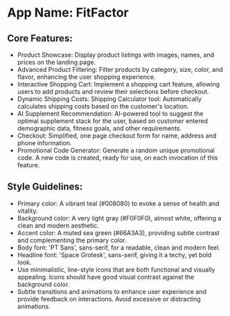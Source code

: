 # **App Name**: FitFactor

## Core Features:

- Product Showcase: Display product listings with images, names, and prices on the landing page.
- Advanced Product Filtering: Filter products by category, size, color, and flavor, enhancing the user shopping experience.
- Interactive Shopping Cart: Implement a shopping cart feature, allowing users to add products and review their selections before checkout.
- Dynamic Shipping Costs: Shipping Calculator tool: Automatically calculates shipping costs based on the customer's location.
- AI Supplement Recommendation: AI-powered tool to suggest the optimal supplement stack for the user, based on customer entered demographic data, fitness goals, and other requirements. 
- Checkout: Simplified, one page checkout form for name, address and phone information.
- Promotional Code Generator: Generate a random unique promotional code. A new code is created, ready for use, on each invocation of this feature.

## Style Guidelines:

- Primary color: A vibrant teal (#008080) to evoke a sense of health and vitality.
- Background color: A very light gray (#F0F0F0), almost white, offering a clean and modern aesthetic.
- Accent color: A muted sea green (#66A3A3), providing subtle contrast and complementing the primary color.
- Body font: 'PT Sans', sans-serif, for a readable, clean and modern feel.
- Headline font: 'Space Grotesk', sans-serif, giving it a techy, yet bold look.
- Use minimalistic, line-style icons that are both functional and visually appealing. Icons should have good visual contrast against the background color.
- Subtle transitions and animations to enhance user experience and provide feedback on interactions. Avoid excessive or distracting animations.
